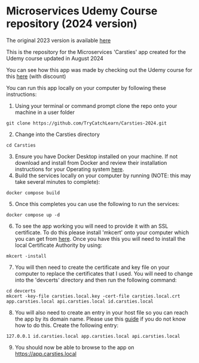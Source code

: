 # Microservices Udemy Course repository (2024 version)

The original 2023 version is available [here](https://github.com/TryCatchLearn/carsties)

This is the repository for the Microservices 'Carsties' app created for the Udemy course updated in August 2024

You can see how this app was made by checking out the Udemy course for this [here](https://www.udemy.com/course/build-a-microservices-app-with-dotnet-and-nextjs-from-scratch/?couponCode=NEWCOURSEPROM) (with discount)

You can run this app locally on your computer by following these instructions:

1. Using your terminal or command prompt clone the repo onto your machine in a user folder 

```
git clone https://github.com/TryCatchLearn/Carsties-2024.git
```
2. Change into the Carsties directory
```
cd Carsties
```
3. Ensure you have Docker Desktop installed on your machine.  If not download and install from Docker and review their installation instructions for your Operating system [here](https://docs.docker.com/desktop/).
4. Build the services locally on your computer by running (NOTE: this may take several minutes to complete):
```
docker compose build
```
5. Once this completes you can use the following to run the services:
```
docker compose up -d
```
6. To see the app working you will need to provide it with an SSL certificate.   To do this please install 'mkcert' onto your computer which you can get from [here](https://github.com/FiloSottile/mkcert).  Once you have this you will need to install the local Certificate Authority by using:
```
mkcert -install
```
7. You will then need to create the certificate and key file on your computer to replace the certificates that I used.   You will need to change into the 'devcerts' directory and then run the following command:
```
cd devcerts
mkcert -key-file carsties.local.key -cert-file carsties.local.crt app.carsties.local api.carsties.local id.carsties.local
```
8.  You will also need to create an entry in your host file so you can reach the app by its domain name.   Please use this [guide](https://phoenixnap.com/kb/how-to-edit-hosts-file-in-windows-mac-or-linux) if you do not know how to do this.  Create the following entry:
```
127.0.0.1 id.carsties.local app.carsties.local api.carsties.local
```
9. You should now be able to browse to the app on https://app.carsties.local
